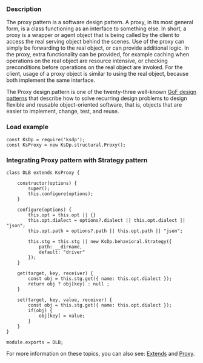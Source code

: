 ### Description

The proxy pattern is a software design pattern. A proxy, in its most general form, is a class functioning as an interface to something else. In short, a proxy is a wrapper or agent object that is being called by the client to access the real serving object behind the scenes. Use of the proxy can simply be forwarding to the real object, or can provide additional logic. In the proxy, extra functionality can be provided, for example caching when operations on the real object are resource intensive, or checking preconditions before operations on the real object are invoked. For the client, usage of a proxy object is similar to using the real object, because both implement the same interface.

The Proxy design pattern is one of the twenty-three well-known [GoF design patterns](https://en.wikipedia.org/wiki/Design_Patterns) that describe how to solve recurring design problems to design flexible and reusable object-oriented software, that is, objects that are easier to implement, change, test, and reuse.

### Load example
```Js
const KsDp = require('ksdp');
const KsProxy = new KsDp.structural.Proxy();
```

### Integrating Proxy pattern with Strategy pattern 
```Js
class DLB extends KsProxy {

    constructor(options) {
        super();
        this.configure(options);
    }

    configure(options) {
        this.opt = this.opt || {}
        this.opt.dialect = options?.dialect || this.opt.dialect || "json";
        this.opt.path = options?.path || this.opt.path || "json";

        this.stg = this.stg || new KsDp.behavioral.Strategy({
            path: __dirname,
            default: "driver"
        });
    }

    get(target, key, receiver) {
        const obj = this.stg.get({ name: this.opt.dialect });
        return obj ? obj[key] : null ;
    }

    set(target, key, value, receiver) {
        const obj = this.stg.get({ name: this.opt.dialect });
        if(obj) {
            obj[key] = value;
        }
    }
}

module.exports = DLB;
```

For more information on these topics, you can also see: [Extends](https://developer.mozilla.org/en-US/docs/Web/JavaScript/Reference/Classes/extends) and [Proxy](https://developer.mozilla.org/es/docs/Web/JavaScript/Reference/Global_Objects/Proxy).